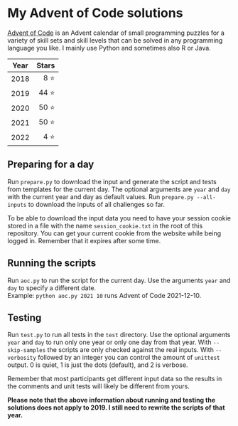 # My Advent of Code solutions
[Advent of Code](https://adventofcode.com) is an Advent calendar of small programming puzzles for a variety of skill sets and skill levels that can be solved in any programming language you like. I mainly use Python and sometimes also R or Java.

| Year | Stars |
|------|------:|
| 2018 |   8 ⭐ |
| 2019 |  44 ⭐ |
| 2020 |  50 ⭐ |
| 2021 |  50 ⭐ |
| 2022 |   4 ⭐ |

## Preparing for a day
Run `prepare.py` to download the input and generate the script and tests from templates for the current day.
The optional arguments are `year` and `day` with the current year and day as default values.
Run `prepare.py --all-inputs` to download the inputs of all challenges so far.

To be able to download the input data you need to have your session cookie stored in a file with the name `session_cookie.txt` in the root of this repository.
You can get your current cookie from the website while being logged in.
Remember that it expires after some time.

## Running the scripts
Run `aoc.py` to run the script for the current day. Use the arguments `year` and `day` to specify a different date.  
Example: `python aoc.py 2021 10` runs Advent of Code 2021-12-10.

## Testing
Run `test.py` to run all tests in the `test` directory.
Use the optional arguments `year` and `day` to run only one year or only one day from that year.
With `--skip-samples` the scripts are only checked against the real inputs.
With `--verbosity` followed by an integer you can control the amount of `unittest` output.
0 is quiet, 1 is just the dots (default), and 2 is verbose.

Remember that most participants get different input data so the results in the comments and unit tests will likely be different from yours.

**Please note that the above information about running and testing the solutions does not apply to 2019.
I still need to rewrite the scripts of that year.**
